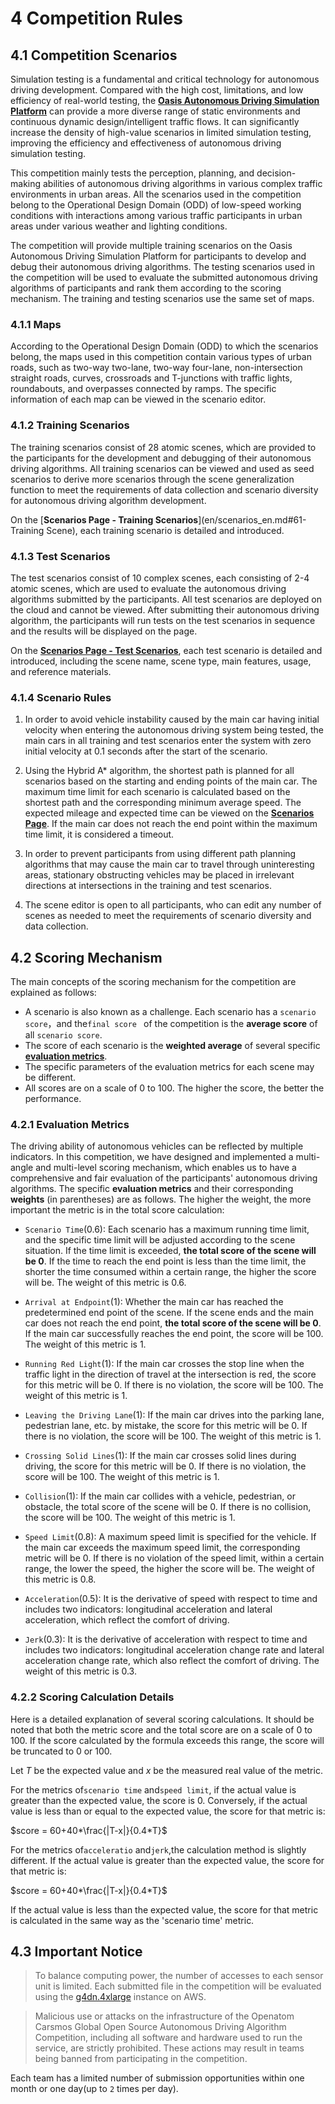 
# 4 Competition Rules

## 4.1 Competition Scenarios

Simulation testing is a fundamental and critical technology for autonomous driving development. Compared with the high cost, limitations, and low efficiency of real-world testing, the [**Oasis Autonomous Driving Simulation Platform**](https://guardstrike.com/sim.html) can provide a more diverse range of static environments and continuous dynamic design/intelligent traffic flows. It can significantly increase the density of high-value scenarios in limited simulation testing, improving the efficiency and effectiveness of autonomous driving simulation testing.

This competition mainly tests the perception, planning, and decision-making abilities of autonomous driving algorithms in various complex traffic environments in urban areas. All the scenarios used in the competition belong to the Operational Design Domain (ODD) of low-speed working conditions with interactions among various traffic participants in urban areas under various weather and lighting conditions.

The competition will provide multiple training scenarios on the Oasis Autonomous Driving Simulation Platform for participants to develop and debug their autonomous driving algorithms. The testing scenarios used in the competition will be used to evaluate the submitted autonomous driving algorithms of participants and rank them according to the scoring mechanism. The training and testing scenarios use the same set of maps.

### 4.1.1 Maps

According to the Operational Design Domain (ODD) to which the scenarios belong, the maps used in this competition contain various types of urban roads, such as two-way two-lane, two-way four-lane, non-intersection straight roads, curves, crossroads and T-junctions with traffic lights, roundabouts, and overpasses connected by ramps. The specific information of each map can be viewed in the scenario editor.

### 4.1.2 Training Scenarios

The training scenarios consist of 28 atomic scenes, which are provided to the participants for the development and debugging of their autonomous driving algorithms. All training scenarios can be viewed and used as seed scenarios to derive more scenarios through the scene generalization function to meet the requirements of data collection and scenario diversity for autonomous driving algorithm development.

On the [**Scenarios Page - Training Scenarios**](en/scenarios_en.md#61-Training Scene), each training scenario is detailed and introduced.

### 4.1.3 Test Scenarios

The test scenarios consist of 10 complex scenes, each consisting of 2-4 atomic scenes, which are used to evaluate the autonomous driving algorithms submitted by the participants. All test scenarios are deployed on the cloud and cannot be viewed. After submitting their autonomous driving algorithm, the participants will run tests on the test scenarios in sequence and the results will be displayed on the page.

On the [**Scenarios Page - Test Scenarios**](en/scenarios_en.md#62-Testing-Scenarios), each test scenario is detailed and introduced, including the scene name, scene type, main features, usage, and reference materials.

### 4.1.4 Scenario Rules

1. In order to avoid vehicle instability caused by the main car having initial velocity when entering the autonomous driving system being tested, the main cars in all training and test scenarios enter the system with zero initial velocity at 0.1 seconds after the start of the scenario.

2. Using the Hybrid A* algorithm, the shortest path is planned for all scenarios based on the starting and ending points of the main car. The maximum time limit for each scenario is calculated based on the shortest path and the corresponding minimum average speed. The expected mileage and expected time can be viewed on the [**Scenarios Page**](en/scenarios_en.md). If the main car does not reach the end point within the maximum time limit, it is considered a timeout.

3. In order to prevent participants from using different path planning algorithms that may cause the main car to travel through uninteresting areas, stationary obstructing vehicles may be placed in irrelevant directions at intersections in the training and test scenarios.

4. The scene editor is open to all participants, who can edit any number of scenes as needed to meet the requirements of scenario diversity and data collection.

   

## 4.2 Scoring Mechanism

The main concepts of the scoring mechanism for the competition are explained as follows:

- A scenario is also known as a challenge. Each scenario has a ` scenario score `，and the`final score ` of the competition is the **average score** of all `scenario score`.
- The score of each scenario is the **weighted average** of several specific [**evaluation metrics**](en/rules_en.md#311-evaluation-metrics).
- The specific parameters of the evaluation metrics for each scene may be different.
- All scores are on a scale of 0 to 100. The higher the score, the better the performance.

### 4.2.1 Evaluation Metrics

The driving ability of autonomous vehicles can be reflected by multiple indicators. In this competition, we have designed and implemented a multi-angle and multi-level scoring mechanism, which enables us to have a comprehensive and fair evaluation of the participants' autonomous driving algorithms. The specific **evaluation metrics** and their corresponding **weights** (in parentheses) are as follows. The higher the weight, the more important the metric is in the total score calculation:

- `Scenario Time`(0.6): Each scenario has a maximum running time limit, and the specific time limit will be adjusted according to the scene situation. If the time limit is exceeded, **the total score of the scene will be 0**. If the time to reach the end point is less than the time limit, the shorter the time consumed within a certain range, the higher the score will be. The weight of this metric is 0.6.

- `Arrival at Endpoint`(1): Whether the main car has reached the predetermined end point of the scene. If the scene ends and the main car does not reach the end point, **the total score of the scene will be 0**. If the main car successfully reaches the end point, the score will be 100. The weight of this metric is 1.

- `Running Red Light`(1): If the main car crosses the stop line when the traffic light in the direction of travel at the intersection is red, the score for this metric will be 0. If there is no violation, the score will be 100. The weight of this metric is 1.

- `Leaving the Driving Lane`(1): If the main car drives into the parking lane, pedestrian lane, etc. by mistake, the score for this metric will be 0. If there is no violation, the score will be 100. The weight of this metric is 1.

- `Crossing Solid Lines`(1): If the main car crosses solid lines during driving, the score for this metric will be 0. If there is no violation, the score will be 100. The weight of this metric is 1.

- `Collision`(1): If the main car collides with a vehicle, pedestrian, or obstacle, the total score of the scene will be 0. If there is no collision, the score will be 100. The weight of this metric is 1.

- `Speed Limit`(0.8): A maximum speed limit is specified for the vehicle. If the main car exceeds the maximum speed limit, the corresponding metric will be 0. If there is no violation of the speed limit, within a certain range, the lower the speed, the higher the score will be. The weight of this metric is 0.8.

- `Acceleration`(0.5): It is the derivative of speed with respect to time and includes two indicators: longitudinal acceleration and lateral acceleration, which reflect the comfort of driving.

- `Jerk`(0.3): It is the derivative of acceleration with respect to time and includes two indicators: longitudinal acceleration change rate and lateral acceleration change rate, which also reflect the comfort of driving. The weight of this metric is 0.3.

### 4.2.2 Scoring Calculation Details

Here is a detailed explanation of several scoring calculations. It should be noted that both the metric score and the total score are on a scale of 0 to 100. If the score calculated by the formula exceeds this range, the score will be truncated to 0 or 100.

Let *T* be the expected value and *x* be the measured real value of the metric.

For the metrics of`scenario time` and`speed limit`, if the actual value is greater than the expected value, the score is 0. Conversely, if the actual value is less than or equal to the expected value, the score for that metric is:

$score = 60+40*\frac{|T-x|}{0.4*T}$

For the metrics of`acceleratio` and`jerk`,the calculation method is slightly different. If the actual value is greater than the expected value, the score for that metric is:

$score = 60+40*\frac{|T-x|}{0.4*T}$

If the actual value is less than the expected value, the score for that metric is calculated in the same way as the 'scenario time' metric.

## 4.3 Important Notice

> To balance computing power, the number of accesses to each sensor unit is limited. Each submitted file in the competition will be evaluated using the [g4dn.4xlarge](https://aws.amazon.com/ec2/instance-types/g4/) instance on AWS.

> Malicious use or attacks on the infrastructure of the Openatom Carsmos Global Open Source Autonomous Driving Algorithm Competition, including all software and hardware used to run the service, are strictly prohibited. These actions may result in teams being banned from participating in the competition.

Each team has a limited number of submission opportunities within one month or one day(up to `2` times per day).
